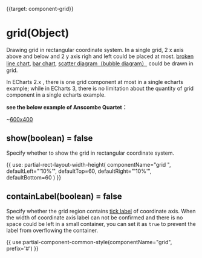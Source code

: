 
{{target: component-grid}}

# grid(Object)

Drawing grid in rectangular coordinate system. In a single grid, 2 x axis above and below and 2 y axis righ and left could be placed at most.  [broken line chart](~series-line), [bar chart](~series-bar), [scatter diagram（bubble diagram）](~series-scatter) could be drawn in grid.

In ECharts 2.x , there is one grid component at most in a single echarts example; while in ECharts 3, there is no limitation about the quantity of grid component in a single echarts example.

**see the below example of Anscombe Quartet：**

~[600x400](${galleryViewPath}scatter-anscombe-quartet&edit=1&reset=1)

## show(boolean) = false

Specify whether to show the grid in rectangular coordinate system.

{{ use: partial-rect-layout-width-height(
    componentName="grid ",
    defaultLeft="'10%'",
    defaultTop=60,
    defaultRight="'10%'",
    defaultBottom=60
) }}

## containLabel(boolean) = false

Specify whether the grid region contains [tick label](~yAxis.axisLabel) of coordinate axis. When the width of coordinate axis label can not be confirmed and there is no space could be left in a small container, you can set it as  `true` to prevent the label from overflowing the container.  

{{ use:partial-component-common-style(componentName="grid", prefix='#') }}
